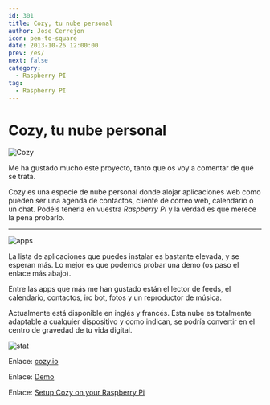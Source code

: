 ```yaml
---
id: 301
title: Cozy, tu nube personal
author: Jose Cerrejon
icon: pen-to-square
date: 2013-10-26 12:00:00
prev: /es/
next: false
category:
  - Raspberry PI
tag:
  - Raspberry PI
---
```


# Cozy, tu nube personal

![Cozy](/images/2013/10/cozy.jpg)

Me ha gustado mucho este proyecto, tanto que os voy a comentar de qué se trata.

Cozy es una especie de nube personal donde alojar aplicaciones web como pueden ser una agenda de contactos, cliente de correo web, calendario o un chat. Podéis tenerla en vuestra *Raspberry Pi* y la verdad es que merece la pena probarlo.

- - -
![apps](/images/2013/10/cozy_apps.jpg)

La lista de aplicaciones que puedes instalar es bastante elevada, y se esperan más. Lo mejor es que podemos probar una demo (os paso el enlace más abajo).

Entre las apps que más me han gustado están el lector de feeds, el calendario, contactos, irc bot, fotos y un reproductor de música.

Actualmente está disponible en inglés y francés. Esta nube es totalmente adaptable a cualquier dispositivo y como indican, se podría convertir en el centro de gravedad de tu vida digital. 

![stat](/images/2013/10/cozy_stats.jpg)

Enlace: [cozy.io](http://cozy.io)

Enlace: [Demo](https://demo.cozycloud.cc/#home)

Enlace: [Setup Cozy on your Raspberry Pi](http://cozy.io/host/raspberry.html)